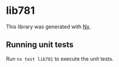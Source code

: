 # lib781

This library was generated with [Nx](https://nx.dev).

## Running unit tests

Run `nx test lib781` to execute the unit tests.
